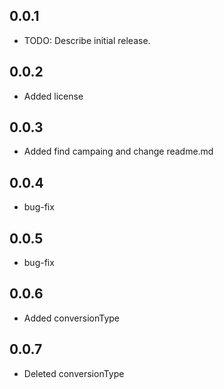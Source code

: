 ## 0.0.1

* TODO: Describe initial release.

## 0.0.2

* Added license

## 0.0.3

* Added find campaing and change readme.md

## 0.0.4

* bug-fix

## 0.0.5

* bug-fix

## 0.0.6

* Added conversionType

## 0.0.7

* Deleted conversionType